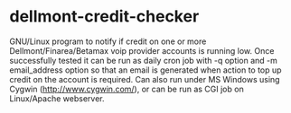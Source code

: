 # dellmont-credit-checker
GNU/Linux program to notify if credit on one or more Dellmont/Finarea/Betamax voip provider accounts is running low. Once successfully tested it can be run as daily cron job with -q option and -m email_address option so that an email is generated when action to top up credit on the account is required. Can also run under MS Windows using Cygwin (http://www.cygwin.com/), or can be run as CGI job on Linux/Apache webserver.
